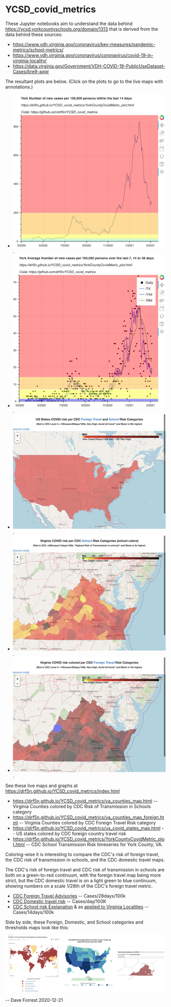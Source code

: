 # YCSD_covid_metrics

These Jupyter notebooks aim to understand the data behind https://ycsd.yorkcountyschools.org/domain/1313 
that is derived from the data behind these sources:

* https://www.vdh.virginia.gov/coronavirus/key-measures/pandemic-metrics/school-metrics/
* https://www.vdh.virginia.gov/coronavirus/coronavirus/covid-19-in-virginia-locality/
* https://data.virginia.gov/Government/VDH-COVID-19-PublicUseDataset-Cases/bre9-aqqr




The resultant plots are below. (Click on the plots to go to the live maps with annotations.)

* [![YCSD Case Metric Time Series](docs/YorkCountyCovidMetric_plot.png)](https://drf5n.github.io/YCSD_covid_metrics/YorkCountyCovidMetric_plot.html).
* [![YCSD Case Metric Daily Time Series](docs/YorkCountyCovidMetric_per_day_plot.png)](https://drf5n.github.io/YCSD_covid_metrics/YorkCountyCovidMetric_per_day_plot.html).
* [![YCSD Case Metric Time Series](docs/us_covid_states_map.png)](https://drf5n.github.io/YCSD_covid_metrics/us_covid_states_map.html).
* [![YCSD Case Metric Time Series](docs/va_counties_map.png)](https://drf5n.github.io/YCSD_covid_metrics/va_counties_map.html).
* [![YCSD Case Metric Time Series](docs/va_counties_map_foreign.png)](https://drf5n.github.io/YCSD_covid_metrics/va_counties_map_foreign.html).


See these live maps and graphs at https://drf5n.github.io/YCSD_covid_metrics/index.html 

* https://drf5n.github.io/YCSD_covid_metrics/va_counties_map.html -- Virginia Counties colored by CDC Risk of Transmission in Schools category
* https://drf5n.github.io/YCSD_covid_metrics/va_counties_map_foreign.html -- Virginia Counties colored by CDC Foreign Travel Risk category
* https://drf5n.github.io/YCSD_covid_metrics/us_covid_states_map.html -- US states colored by CDC foreign country travel risk
* https://drf5n.github.io/YCSD_covid_metrics/YorkCountyCovidMetric_plot.html -- CDC School Transmission Risk timeseries for York County, VA. 

Coloring-wise it is interesting to compare the CDC's risk of foreign travel, the CDC risk of transmission in schools, and the CDC domestic travel maps.

The CDC's risk of foreign travel and CDC risk of transmission in schools are both on a green-to-red continuum, with the foreign travel map being more strict, but the CDC domestic travel is on a light green to blue continuum, showing numbers on a scale 1/28th of the CDC's foreign travel metric.

* [CDC Foreign Travel Advisories](https://www.cdc.gov/coronavirus/2019-ncov/travelers/map-and-travel-notices.html) -- Cases/28days/100k
* [CDC Domestic travel risk](https://covid.cdc.gov/covid-data-tracker/#cases_casesper100klast7days) -- Cases/day/100K
* [CDC School risk Explanation](https://www.cdc.gov/coronavirus/2019-ncov/community/schools-childcare/indicators.html#interpretation) & as [applied to Virginia Localities](https://www.vdh.virginia.gov/coronavirus/key-measures/pandemic-metrics/school-metrics/) -- Cases/14days/100k

Side by side, these Foreign, Domestic, and School categories and thresholds maps look like this:

![CDC Scale Colors](CDCmaps_foreign_domestic_school.png)



-- Dave Forrest 2020-12-21
